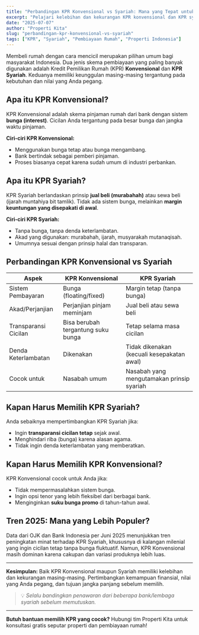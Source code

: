 ```yaml
---
title: "Perbandingan KPR Konvensional vs Syariah: Mana yang Tepat untuk Anda?"
excerpt: "Pelajari kelebihan dan kekurangan KPR konvensional dan KPR syariah sebelum memilih pembiayaan rumah yang sesuai dengan kebutuhan dan prinsip Anda."
date: "2025-07-07"
author: "Properti Kita"
slug: "perbandingan-kpr-konvensional-vs-syariah"
tags: ["KPR", "Syariah", "Pembiayaan Rumah", "Properti Indonesia"]
---
```


Membeli rumah dengan cara mencicil merupakan pilihan umum bagi masyarakat Indonesia. Dua jenis skema pembiayaan yang paling banyak digunakan adalah Kredit Pemilikan Rumah (KPR) **Konvensional** dan **KPR Syariah**. Keduanya memiliki keunggulan masing-masing tergantung pada kebutuhan dan nilai yang Anda pegang.

## Apa itu KPR Konvensional?

KPR Konvensional adalah skema pinjaman rumah dari bank dengan sistem **bunga (interest)**. Cicilan Anda tergantung pada besar bunga dan jangka waktu pinjaman.

**Ciri-ciri KPR Konvensional:**
- Menggunakan bunga tetap atau bunga mengambang.
- Bank bertindak sebagai pemberi pinjaman.
- Proses biasanya cepat karena sudah umum di industri perbankan.

## Apa itu KPR Syariah?

KPR Syariah berlandaskan prinsip **jual beli (murabahah)** atau sewa beli (ijarah muntahiya bit tamlik). Tidak ada sistem bunga, melainkan **margin keuntungan yang disepakati di awal**.

**Ciri-ciri KPR Syariah:**
- Tanpa bunga, tanpa denda keterlambatan.
- Akad yang digunakan: murabahah, ijarah, musyarakah mutanaqisah.
- Umumnya sesuai dengan prinsip halal dan transparan.

## Perbandingan KPR Konvensional vs Syariah

| Aspek                   | KPR Konvensional                           | KPR Syariah                                  |
|------------------------|---------------------------------------------|----------------------------------------------|
| Sistem Pembayaran      | Bunga (floating/fixed)                      | Margin tetap (tanpa bunga)                   |
| Akad/Perjanjian        | Perjanjian pinjam meminjam                  | Jual beli atau sewa beli                     |
| Transparansi Cicilan   | Bisa berubah tergantung suku bunga          | Tetap selama masa cicilan                    |
| Denda Keterlambatan    | Dikenakan                                  | Tidak dikenakan (kecuali kesepakatan awal)   |
| Cocok untuk            | Nasabah umum                                | Nasabah yang mengutamakan prinsip syariah    |

## Kapan Harus Memilih KPR Syariah?

Anda sebaiknya mempertimbangkan KPR Syariah jika:
- Ingin **transparansi cicilan tetap** sejak awal.
- Menghindari riba (bunga) karena alasan agama.
- Tidak ingin denda keterlambatan yang memberatkan.

## Kapan Harus Memilih KPR Konvensional?

KPR Konvensional cocok untuk Anda jika:
- Tidak mempermasalahkan sistem bunga.
- Ingin opsi tenor yang lebih fleksibel dari berbagai bank.
- Menginginkan **suku bunga promo** di tahun-tahun awal.

## Tren 2025: Mana yang Lebih Populer?

Data dari OJK dan Bank Indonesia per Juni 2025 menunjukkan tren peningkatan minat terhadap KPR Syariah, khususnya di kalangan milenial yang ingin cicilan tetap tanpa bunga fluktuatif. Namun, KPR Konvensional masih dominan karena cakupan dan variasi produknya lebih luas.

---

**Kesimpulan:**
Baik KPR Konvensional maupun Syariah memiliki kelebihan dan kekurangan masing-masing. Pertimbangkan kemampuan finansial, nilai yang Anda pegang, dan tujuan jangka panjang sebelum memilih.

> 💡 *Selalu bandingkan penawaran dari beberapa bank/lembaga syariah sebelum memutuskan.*

---

**Butuh bantuan memilih KPR yang cocok?** Hubungi tim Properti Kita untuk konsultasi gratis seputar properti dan pembiayaan rumah!
